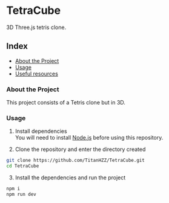 # TetraCube
3D Three.js tetris clone.

## Index

* [About the Project](#about-the-project)
* [Usage](#usage)
* [Useful resources](#useful-resources)

### About the Project
This project consists of a Tetris clone but in 3D.

### Usage

1. Install dependencies  
You will need to install [Node.js](https://nodejs.org) before using this repository.

2. Clone the repository and enter the directory created
```sh
git clone https://github.com/TitanHZZ/TetraCube.git
cd TetraCube
```

3. Install the dependencies and run the project
```sh
npm i
npm run dev
```
